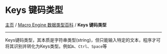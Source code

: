 # Keys 键码类型
[主页](/wiki/Home.md) / [Macro Engine 数据类型百科](/wiki/DataType/Home.md) / **Keys 键码类型**

---

Keys键码类型，其本质是字符串类型(string)，但只能输入特定的文本，程序才可将其识别并转化为Keys类型。例如`A`、`Ctrl`、`Space`等